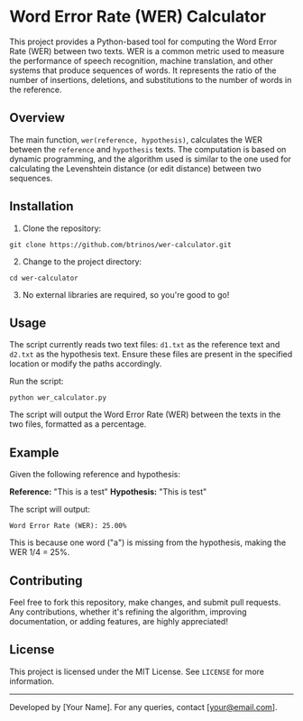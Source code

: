 # Word Error Rate (WER) Calculator

This project provides a Python-based tool for computing the Word Error Rate (WER) between two texts. WER is a common metric used to measure the performance of speech recognition, machine translation, and other systems that produce sequences of words. It represents the ratio of the number of insertions, deletions, and substitutions to the number of words in the reference.

## Overview

The main function, `wer(reference, hypothesis)`, calculates the WER between the `reference` and `hypothesis` texts. The computation is based on dynamic programming, and the algorithm used is similar to the one used for calculating the Levenshtein distance (or edit distance) between two sequences.

## Installation

1. Clone the repository:

```
git clone https://github.com/btrinos/wer-calculator.git
```

2. Change to the project directory:

```
cd wer-calculator
```

3. No external libraries are required, so you're good to go!

## Usage

The script currently reads two text files: `d1.txt` as the reference text and `d2.txt` as the hypothesis text. Ensure these files are present in the specified location or modify the paths accordingly.

Run the script:

```
python wer_calculator.py
```

The script will output the Word Error Rate (WER) between the texts in the two files, formatted as a percentage.

## Example

Given the following reference and hypothesis:

**Reference:** "This is a test"
**Hypothesis:** "This is test"

The script will output:

```
Word Error Rate (WER): 25.00%
```

This is because one word ("a") is missing from the hypothesis, making the WER 1/4 = 25%.

## Contributing

Feel free to fork this repository, make changes, and submit pull requests. Any contributions, whether it's refining the algorithm, improving documentation, or adding features, are highly appreciated!

## License

This project is licensed under the MIT License. See `LICENSE` for more information.

---

Developed by [Your Name]. For any queries, contact [your@email.com].
